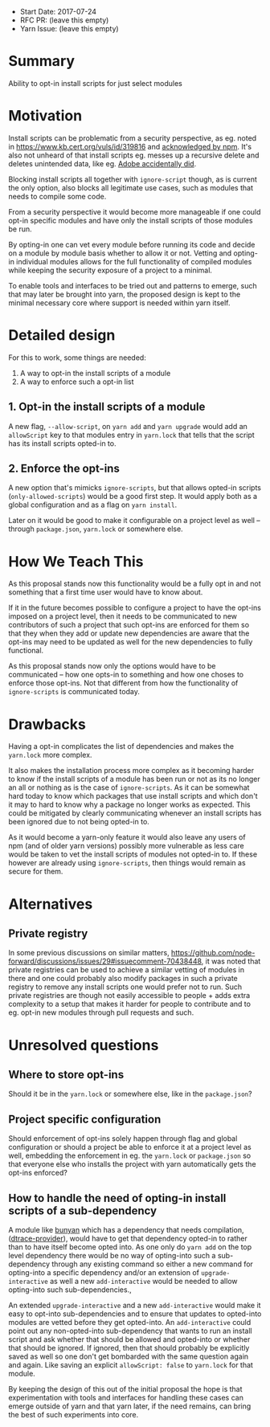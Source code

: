 - Start Date: 2017-07-24
- RFC PR: (leave this empty)
- Yarn Issue: (leave this empty)

# Summary

Ability to opt-in install scripts for just select modules

# Motivation

Install scripts can be problematic from a security perspective, as eg. noted in https://www.kb.cert.org/vuls/id/319816 and [acknowledged by npm](http://blog.npmjs.org/post/141702881055/package-install-scripts-vulnerability). It's also not unheard of that install scripts eg. messes up a recursive delete and deletes unintended data, like eg. [Adobe accidentally did](https://arstechnica.com/apple/2016/02/warning-bug-in-adobe-creative-cloud-deletes-mac-user-data-without-warning/).

Blocking install scripts all together with `ignore-script` though, as is current the only option, also blocks all legitimate use cases, such as modules that needs to compile some code.

From a security perspective it would become more manageable if one could opt-in specific modules and have only the install scripts of those modules be run.

By opting-in one can vet every module before running its code and decide on a module by module basis whether to allow it or not. Vetting and opting-in individual modules allows for the full functionality of compiled modules while keeping the security exposure of a project to a minimal.

To enable tools and interfaces to be tried out and patterns to emerge, such that may later be brought into yarn, the proposed design is kept to the minimal necessary core where support is needed within yarn itself.

# Detailed design

For this to work, some things are needed:

1. A way to opt-in the install scripts of a module
2. A way to enforce such a opt-in list

## 1. Opt-in the install scripts of a module

A new flag, `--allow-script`, on `yarn add` and `yarn upgrade` would add an `allowScript` key to that modules entry in `yarn.lock` that tells that the script has its install scripts opted-in to.

## 2. Enforce the opt-ins

A new option that's mimicks `ignore-scripts`, but that allows opted-in scripts (`only-allowed-scripts`) would be a good first step. It would apply both as a global configuration and as a flag on `yarn install`.

Later on it would be good to make it configurable on a project level as well – through `package.json`, `yarn.lock` or somewhere else.

# How We Teach This

As this proposal stands now this functionality would be a fully opt in and not something that a first time user would have to know about.

If it in the future becomes possible to configure a project to have the opt-ins imposed on a project level, then it needs to be communicated to new contributors of such a project that such opt-ins are enforced for them so that they when they add or update new dependencies are aware that the opt-ins may need to be updated as well for the new dependencies to fully functional.

As this proposal stands now only the options would have to be communicated – how one opts-in to something and how one choses to enforce those opt-ins. Not that different from how the functionality of `ignore-scripts` is communicated today.

# Drawbacks

Having a opt-in complicates the list of dependencies and makes the `yarn.lock` more complex.

It also makes the installation process more complex as it becoming harder to know if the install scripts of a module has been run or not as its no longer an all or nothing as is the case of `ignore-scripts`. As it can be somewhat hard today to know which packages that use install scripts and which don't it may to hard to know why a package no longer works as expected. This could be mitigated by clearly communicating whenever an install scripts has been ignored due to not being opted-in to.

As it would become a yarn-only feature it would also leave any users of npm (and of older yarn versions) possibly more vulnerable as less care would be taken to vet the install scripts of modules not opted-in to. If these however are already using `ignore-scripts`, then things would remain as secure for them.

# Alternatives

## Private registry

In some previous discussions on similar matters, https://github.com/node-forward/discussions/issues/29#issuecomment-70438448, it was noted that private registries can be used to achieve a similar vetting of modules in there and one could probably also modify packages in such a private registry to remove any install scripts one would prefer not to run. Such private registries are though not easily accessible to people + adds extra complexity to a setup that makes it harder for people to contribute and to eg. opt-in new modules through pull requests and such.

# Unresolved questions

## Where to store opt-ins

Should it be in the `yarn.lock` or somewhere else, like in the `package.json`?

## Project specific configuration

Should enforcement of opt-ins solely happen through flag and global configuration or should a project be able to enforce it at a project level as well, embedding the enforcement in eg. the `yarn.lock` or `package.json` so that everyone else who installs the project with yarn automatically gets the opt-ins enforced?

## How to handle the need of opting-in install scripts of a sub-dependency

A module like [bunyan](https://github.com/trentm/node-bunyan) which has a dependency that needs compilation, ([dtrace-provider](https://github.com/chrisa/node-dtrace-provider)), would have to get that dependency opted-in to rather than to have itself become opted into. As one only do `yarn add` on the top level dependency there would be no way of opting-into such a sub-dependency through any existing command so either a new command for opting-into a specific dependency and/or an extension of `upgrade-interactive` as well a new `add-interactive` would be needed to allow opting-into such sub-dependencies.,

An extended `upgrade-interactive` and a new `add-interactive` would make it easy to opt-into sub-dependencies and to ensure that updates to opted-into modules are vetted before they get opted-into. An `add-interactive` could point out any non-opted-into sub-dependency that wants to run an install script and ask whether that should be allowed and opted-into or whether that should be ignored. If ignored, then that should probably be explicitly saved as well so one don't get bombarded with the same question again and again. Like saving an explicit `allowScript: false` to `yarn.lock` for that module.

By keeping the design of this out of the initial proposal the hope is that experimentation with tools and interfaces for handling these cases can emerge outside of yarn and that yarn later, if the need remains, can bring the best of such experiments into core.

